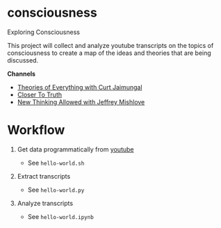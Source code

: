 # consciousness

Exploring Consciousness

This project will collect and analyze youtube transcripts on the topics of consciousness to create a map of the ideas and theories that are being discussed.

**Channels**

- [Theories of Everything with Curt Jaimungal](https://www.youtube.com/TheoriesOfEverything)
- [Closer To Truth](https://www.youtube.com/@CloserToTruthTV)
- [New Thinking Allowed with Jeffrey Mishlove](https://www.youtube.com/@NewThinkingAllowed)

# Workflow

1. Get data programmatically from [youtube](https://developers.google.com/youtube/v3/getting-started)

   - See `hello-world.sh`

2. Extract transcripts

   - See `hello-world.py`

3. Analyze transcripts

   - See `hello-world.ipynb`
